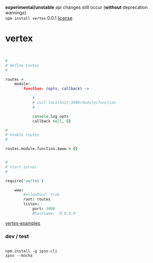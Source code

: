 **experimental/unstable** api changes still occur (**without** deprecation warnings) <br />
`npm install vertex` 0.0.1 [license](./license)

vertex
======

```coffee


#
# define routes
#

routes =
    module: 
        function: (opts, callback) -> 

            #
            # curl localhost:3000/module/function
            #

            console.log opts
            callback null, {}

#
# enable routes
#

routes.module.function.$www = {}


#
# start server
#

require('vertex')

    www: 
        #allowRoot: true
        root: routes
        listen: 
            port: 3000
            #hostname: '0.0.0.0'


```

[vertex-examples](https://github.com/nomilous/vertex-examples)


### dev / test

```

npm install -g ipso-cli
ipso --mocha


```
